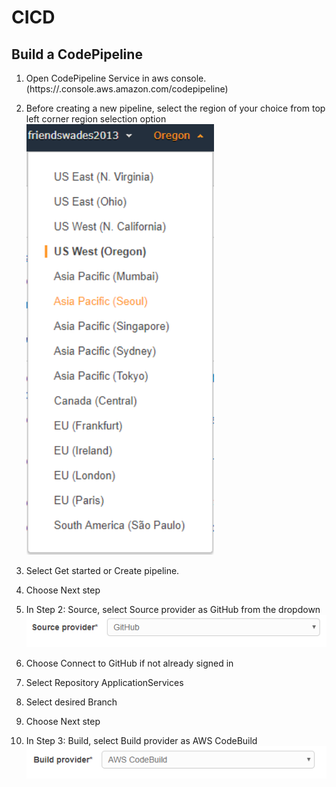 # CICD

## Build a CodePipeline
1.	Open CodePipeline Service in aws console. <br/>
    (https://<region>.console.aws.amazon.com/codepipeline)

2.	Before creating a new pipeline, select the region of your choice from top left corner region selection option
    <img src="media/1.png" width="300" title="Select Region">

3.	Select Get started or Create pipeline.

4.	Choose Next step

5.	In Step 2: Source, select Source provider as GitHub from the dropdown
    <img src="media/2.png" width="500" title="Select Source Provider">

6.	Choose Connect to GitHub if not already signed in

7.	Select Repository ApplicationServices

8.	Select desired Branch

9.	Choose Next step

10.	In Step 3: Build, select Build provider as AWS CodeBuild
    <img src="media/3.png" width="500" title="Select Source Provider">
